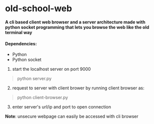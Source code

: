 # old-school-web

**A cli based client web browser and a server architecture made with python socket programming that lets you browse the web like the old terminal way**
#### Dependencies:
- Python
- Python socket

1. start the localhost server on port 9000
> python server.py 

2. request to server with client brower by running client browser as:
> python client-browser.py

3. enter server's url/ip and port to open connection

**Note**: unsecure webpage can easily be accessed with cli browser
